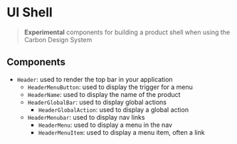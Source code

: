 # UI Shell

> **Experimental** components for building a product shell when using
> the Carbon Design System

## Components

* `Header`: used to render the top bar in your application
  * `HeaderMenuButton`: used to display the trigger for a menu
  * `HeaderName`: used to display the name of the product
  * `HeaderGlobalBar`: used to display global actions
    * `HeaderGlobalAction`: used to display a global action
  * `HeaderMenubar`: used to display nav links
    * `HeaderMenu`: used to display a menu in the nav
    * `HeaderMenuItem`: used to display a menu item, often a link
